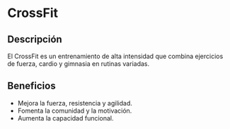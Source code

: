 # CrossFit

## Descripción
El CrossFit es un entrenamiento de alta intensidad que combina ejercicios de fuerza, cardio y gimnasia en rutinas variadas.

## Beneficios
- Mejora la fuerza, resistencia y agilidad.
- Fomenta la comunidad y la motivación.
- Aumenta la capacidad funcional.

